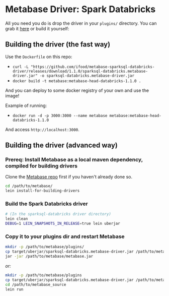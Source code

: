 # Metabase Driver: Spark Databricks

All you need you do is drop the driver in your `plugins/` directory. You can grab it [here](https://github.com/ifood/metabase-sparksql-databricks-driver/releases/download/1.1.0/sparksql-databricks.metabase-driver.jar) or build it yourself:

## Building the driver (the fast way)

Use the `Dockerfile` on this repo:

- `curl -L "https://github.com/ifood/metabase-sparksql-databricks-driver/releases/download/1.1.0/sparksql-databricks.metabase-driver.jar" -o sparksql-databricks.metabase-driver.jar`
- `docker build -t metabase:metabase-head-databricks-1.1.0 .`

And you can deploy to some docker registry of your own and use the image!

Example of running:
- `docker run -d -p 3000:3000 --name metabase metabase:metabase-head-databricks-1.1.0`

And access `http://localhost:3000`.

## Building the driver (advanced way)

### Prereq: Install Metabase as a local maven dependency, compiled for building drivers

Clone the [Metabase repo](https://github.com/metabase/metabase) first if you haven't already done so.

```bash
cd /path/to/metabase/
lein install-for-building-drivers
```

### Build the Spark Databricks driver

```bash
# (In the sparksql-databricks driver directory)
lein clean
DEBUG=1 LEIN_SNAPSHOTS_IN_RELEASE=true lein uberjar
```

### Copy it to your plugins dir and restart Metabase
```bash
mkdir -p /path/to/metabase/plugins/
cp target/uberjar/sparksql-databricks.metabase-driver.jar /path/to/metabase/plugins/
jar -jar /path/to/metabase/metabase.jar
```

*or:*

```bash
mkdir -p /path/to/metabase/plugins
cp target/uberjar/sparksql-databricks.metabase-driver.jar /path/to/metabase/plugins/
cd /path/to/metabase_source
lein run
```
